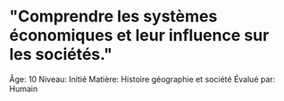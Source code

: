 # "Comprendre les systèmes économiques et leur influence sur les sociétés."

Âge: 10
Niveau: Initié
Matière: Histoire géographie et société
Évalué par: Humain